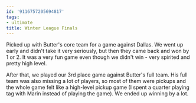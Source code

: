 ```yaml
---
id: '9116757205694817'
tags:
- ultimate
title: Winter League Finals
---
```


Picked up with Butter's core team for a game against Dallas. We went up early and didn't take it very seriously, but then they came back and won by 1 or 2. It was a very fun game even though we didn't win - very spirited and pretty high level. 

After that, we played our 3rd place game against Butter's full team. His full team was also missing a lot of players, so most of them were pickups and the whole game felt like a high-level pickup game (I spent a quarter playing tag with Marin instead of playing the game). We ended up winning by a lot.
